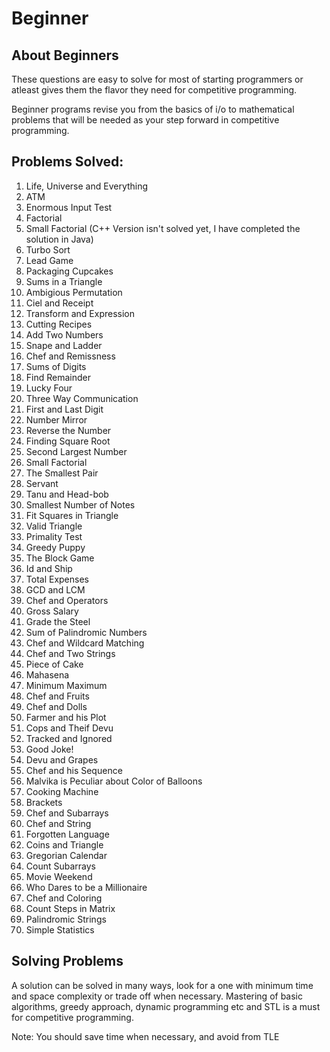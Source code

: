 # Beginner 

## About Beginners

These questions are easy to solve for most of starting programmers or atleast gives them the flavor they need for competitive programming.

Beginner programs revise you from the basics of i/o to mathematical problems that will be needed as your step forward in competitive programming.

## Problems Solved: 

1. Life, Universe and Everything
2. ATM
3. Enormous Input Test
4. Factorial
5. Small Factorial (C++ Version isn't solved yet, I have completed the solution in Java)
6. Turbo Sort
7. Lead Game
8. Packaging Cupcakes
9. Sums in a Triangle
10. Ambigious Permutation
11. Ciel and Receipt
12. Transform and Expression
13. Cutting Recipes
14. Add Two Numbers
15. Snape and Ladder
16. Chef and Remissness
17. Sums of Digits
18. Find Remainder
19. Lucky Four
20. Three Way Communication
21. First and Last Digit
22. Number Mirror
23. Reverse the Number
24. Finding Square Root
25. Second Largest Number
26. Small Factorial
27. The Smallest Pair
28. Servant
29. Tanu and Head-bob
30. Smallest Number of Notes
31. Fit Squares in Triangle
32. Valid Triangle
33. Primality Test
34. Greedy Puppy
35. The Block Game
36. Id and Ship
37. Total Expenses
38. GCD and LCM
39. Chef and Operators
40. Gross Salary
41. Grade the Steel
42. Sum of Palindromic Numbers
43. Chef and Wildcard Matching
44. Chef and Two Strings
45. Piece of Cake
46. Mahasena
47. Minimum Maximum
48. Chef and Fruits
49. Chef and Dolls
50. Farmer and his Plot
51. Cops and Theif Devu
52. Tracked and Ignored
53. Good Joke!
54. Devu and Grapes
55. Chef and his Sequence
56. Malvika is Peculiar about Color of Balloons
57. Cooking Machine
58. Brackets 
59. Chef and Subarrays
60. Chef and String
61. Forgotten Language
62. Coins and Triangle
63. Gregorian Calendar
64. Count Subarrays
65. Movie Weekend
66. Who Dares to be a Millionaire
67. Chef and Coloring
68. Count Steps in Matrix
69. Palindromic Strings
70. Simple Statistics

## Solving Problems

A solution can be solved in many ways, look for a one with minimum time and space complexity or trade off when necessary. Mastering of basic algorithms, greedy approach, dynamic programming etc and STL is a must for competitive programming.

Note: You should save time when necessary, and avoid from TLE
